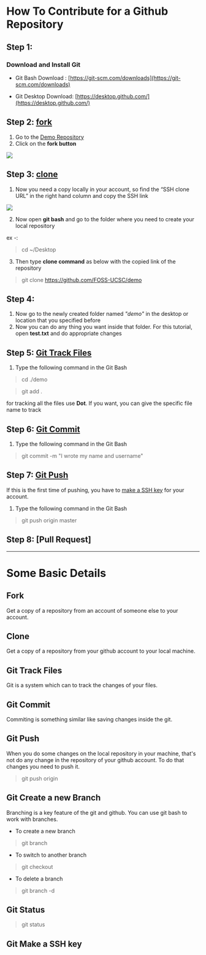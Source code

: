 # How To Contribute for a Github Repository

## Step 1:

### Download and Install Git

* Git Bash Download : [https://git-scm.com/downloads](https://git-scm.com/downloads)

* Git Desktop Download: [https://desktop.github.com/](https://desktop.github.com/)

## Step 2: [fork](#fork)

1. Go to the [Demo Repository](https://github.com/FOSS-UCSC/demo)
2. Click on the **fork button** 

![](https://image.ibb.co/fD4M7p/Capture.png)

## Step 3: [clone](#clone)
1. Now you need a copy locally in your account, so find the “SSH clone URL” in the right hand column and copy the SSH link

![](https://github.com/FOSS-UCSC/demo/blob/master/Assets/Capture01.PNG)

2. Now open **git bash** and go to the folder where you need to create your local repository

ex -:
> cd ~/Desktop

3. Then type **clone command** as below with the copied link of the repository
> git clone https://github.com/FOSS-UCSC/demo
 
## Step 4:

1. Now go to the newly created folder named *"demo"* in the desktop or location that you specified before
2. Now you can do any thing you want inside that folder. For this tutorial, open **test.txt** and do appropriate changes

## Step 5: [Git Track Files](#git-track-files)

1. Type the following command in the Git Bash
> cd ./demo

> git add .

for tracking all the files use **Dot**. If you want, you can give the specific file name to track

## Step 6: [Git Commit](#git-commit)

1. Type the following command in the Git Bash
> git commit -m "I wrote my name and username"

## Step 7: [Git Push](#git-push)

If this is the first time of pushing, you have to [make a SSH key](#make-a-ssh-key) for your account.

1. Type the following command in the Git Bash
> git push origin master

## Step 8: [Pull Request]


--------------------------------------------------------------------------------
# Some Basic Details

## Fork
Get a copy of a repository from an account of someone else to your account.

## Clone
Get a copy of a repository from your github account to your local machine.

## Git Track Files
Git is a system which can to track the changes of your files.

## Git Commit
Commiting is something similar like saving changes inside the git.

## Git Push
When you do some changes on the local repository in your machine, that's not do any change in the repository of your github account. To do that changes you need to push it.
> git push origin <branch name>

## Git Create a new Branch
Branching is a key feature of the git and github. You can use git bash to work with branches.
 - To create a new branch
 > git branch <branch name>
 
 - To switch to another branch
 > git checkout <branch name>
 
 - To delete a branch
 > git branch -d <branch name>
 
 ## Git Status
 > git status
 
 ## Git Make a SSH key
 
 

